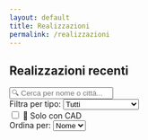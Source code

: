 ```yaml
---
layout: default
title: Realizzazioni
permalink: /realizzazioni
---
```


<!-- Link ai file CSS e JS -->
<link rel="stylesheet" href="{{ '/assets/css/realizzazioni.css' | relative_url }}">

## Realizzazioni recenti

<!-- Filtri e ricerca -->
<div class="realizzazioni-controls">
  <div class="search-container">
    <input type="text" id="search-input" placeholder="🔍 Cerca per nome o città..." onkeyup="filterRealizzazioni()">
  </div>
  <div class="filter-container">
    <label for="tipo-filter">Filtra per tipo:</label>
    <select id="tipo-filter" onchange="filterRealizzazioni()">
      <option value="tutti">Tutti</option>
      <option value="ristorante">Ristoranti</option>
      <option value="pizzeria">Pizzerie</option>
      <option value="bar">Bar</option>
      <option value="pasticceria">Pasticcerie</option>
      <option value="bisteccheria">Bisteccherie</option>
      <option value="scuola alberghiera">Scuole Alberghiere</option>
      <option value="agriturismo">Agriturismi</option>
      <option value="supermercato">Supermercati</option>
    </select>
  </div>
  <div class="cad-filter-container">
    <label class="cad-filter-label">
      <input type="checkbox" id="cad-filter" onchange="filterRealizzazioni()">
      <span class="cad-filter-text">📐 Solo con CAD</span>
    </label>
  </div>
  <div class="sort-container">
    <label for="sort-select">Ordina per:</label>
    <select id="sort-select" onchange="sortRealizzazioni()">
      <option value="nome">Nome</option>
      <option value="citta">Città</option>
      <option value="tipo">Tipo</option>
    </select>
  </div>
</div>

<div class="realizzazioni-gallery" id="realizzazioni-gallery">
  <!-- Le realizzazioni vengono caricate dinamicamente tramite JavaScript -->
</div>

<!-- Dati per JavaScript -->
<script>
// Dati delle realizzazioni per JavaScript
let realizzazioniData = [
  {% for realizzazione in site.data.realizzazioni %}
  {
    nome: "{{ realizzazione.nome }}",
    citta: "{{ realizzazione.citta }}",
    tipo: {% if realizzazione.tipo.size > 1 %}{{ realizzazione.tipo | jsonify }}{% else %}["{{ realizzazione.tipo | first | default: 'ristorante' }}"]{% endif %},
    descrizione: "{{ realizzazione.descrizione | escape }}",
    cartella_foto: "{{ realizzazione.cartella_foto | default: realizzazione.nome | slugify | prepend: '/assets/img/realizzazioni/' }}",
    foto_copertina: "{{ realizzazione.foto_copertina | default: 'foto1.webp
    ' }}",
    slug: "{{ realizzazione.slug | default: realizzazione.nome | slugify }}",
    disegno_cad: "{{ realizzazione.disegno_cad }}"
  }{% unless forloop.last %},{% endunless %}
  {% endfor %}
];
</script>

<!-- Link al JavaScript -->
<script src="{{ '/assets/js/realizzazioni.js' | relative_url }}"></script>